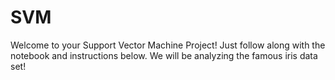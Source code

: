 # SVM
Welcome to your Support Vector Machine Project! Just follow along with the notebook and instructions below. We will be analyzing the famous iris data set!
